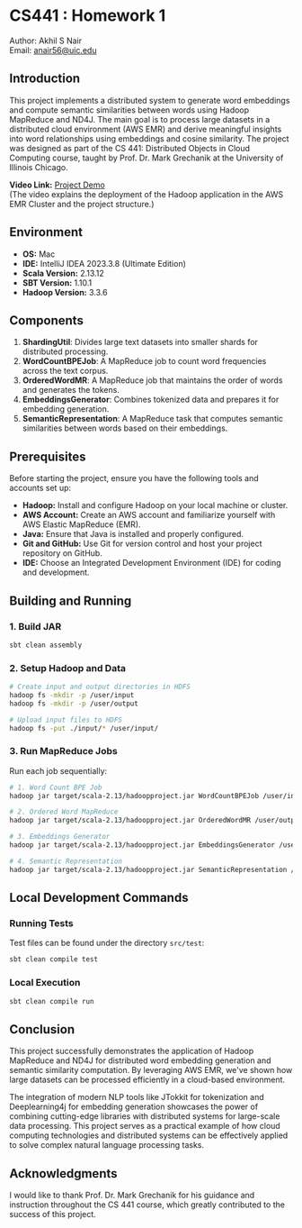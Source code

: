 # CS441 : Homework 1
Author: Akhil S Nair  
Email: anair56@uic.edu

## Introduction
This project implements a distributed system to generate word embeddings and compute semantic similarities between words using Hadoop MapReduce and ND4J. The main goal is to process large datasets in a distributed cloud environment (AWS EMR) and derive meaningful insights into word relationships using embeddings and cosine similarity. The project was designed as part of the CS 441: Distributed Objects in Cloud Computing course, taught by Prof. Dr. Mark Grechanik at the University of Illinois Chicago.

**Video Link:** [Project Demo](https://youtu.be/Oc87pyydd-0?si=_ho_Z8h6a27IhDTO)  
(The video explains the deployment of the Hadoop application in the AWS EMR Cluster and the project structure.)

## Environment
- **OS:** Mac
- **IDE:** IntelliJ IDEA 2023.3.8 (Ultimate Edition)
- **Scala Version:** 2.13.12
- **SBT Version:** 1.10.1
- **Hadoop Version:** 3.3.6

## Components
1. **ShardingUtil**: Divides large text datasets into smaller shards for distributed processing.
2. **WordCountBPEJob**: A MapReduce job to count word frequencies across the text corpus.
3. **OrderedWordMR**: A MapReduce job that maintains the order of words and generates the tokens.
4. **EmbeddingsGenerator**: Combines tokenized data and prepares it for embedding generation.
5. **SemanticRepresentation**: A MapReduce task that computes semantic similarities between words based on their embeddings.

## Prerequisites
Before starting the project, ensure you have the following tools and accounts set up:
- **Hadoop:** Install and configure Hadoop on your local machine or cluster.
- **AWS Account:** Create an AWS account and familiarize yourself with AWS Elastic MapReduce (EMR).
- **Java:** Ensure that Java is installed and properly configured.
- **Git and GitHub:** Use Git for version control and host your project repository on GitHub.
- **IDE:** Choose an Integrated Development Environment (IDE) for coding and development.

## Building and Running

### 1. Build JAR
```bash
sbt clean assembly
```

### 2. Setup Hadoop and Data
```bash
# Create input and output directories in HDFS
hadoop fs -mkdir -p /user/input
hadoop fs -mkdir -p /user/output

# Upload input files to HDFS
hadoop fs -put ./input/* /user/input/
```

### 3. Run MapReduce Jobs
Run each job sequentially:

```bash
# 1. Word Count BPE Job
hadoop jar target/scala-2.13/hadoopproject.jar WordCountBPEJob /user/input /user/output/wordcount

# 2. Ordered Word MapReduce
hadoop jar target/scala-2.13/hadoopproject.jar OrderedWordMR /user/output/wordcount /user/output/ordered

# 3. Embeddings Generator
hadoop jar target/scala-2.13/hadoopproject.jar EmbeddingsGenerator /user/output/ordered /user/output/embeddings

# 4. Semantic Representation
hadoop jar target/scala-2.13/hadoopproject.jar SemanticRepresentation /user/output/embeddings /user/output/semantic
```

## Local Development Commands

### Running Tests
Test files can be found under the directory `src/test`:
```bash
sbt clean compile test
```

### Local Execution
```bash
sbt clean compile run
```

## Conclusion
This project successfully demonstrates the application of Hadoop MapReduce and ND4J for distributed word embedding generation and semantic similarity computation. By leveraging AWS EMR, we've shown how large datasets can be processed efficiently in a cloud-based environment.

The integration of modern NLP tools like JTokkit for tokenization and Deeplearning4j for embedding generation showcases the power of combining cutting-edge libraries with distributed systems for large-scale data processing. This project serves as a practical example of how cloud computing technologies and distributed systems can be effectively applied to solve complex natural language processing tasks.

## Acknowledgments
I would like to thank Prof. Dr. Mark Grechanik for his guidance and instruction throughout the CS 441 course, which greatly contributed to the success of this project.
